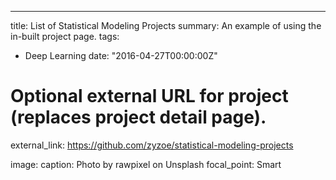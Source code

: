 ---
title: List of Statistical Modeling Projects
summary: An example of using the in-built project page.
tags: 
- Deep Learning
date: "2016-04-27T00:00:00Z"

# Optional external URL for project (replaces project detail page).
external_link: https://github.com/zyzoe/statistical-modeling-projects

image:
  caption: Photo by rawpixel on Unsplash
  focal_point: Smart
